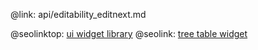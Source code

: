 @link: api/editability_editnext.md

@seolinktop: [ui widget library](https://webix.com)
@seolink: [tree table widget](https://webix.com/widget/treetable/)